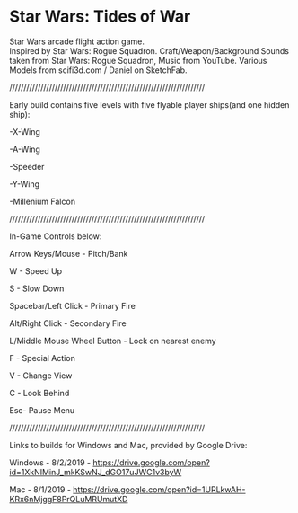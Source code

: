 # Star Wars: Tides of War
Star Wars arcade flight action game.  
Inspired by Star Wars: Rogue Squadron.
Craft/Weapon/Background Sounds taken from Star Wars: Rogue Squadron, Music from YouTube.
Various Models from scifi3d.com / Daniel on SketchFab.

/////////////////////////////////////////////////////////////////////

Early build contains five levels with five flyable player ships(and one hidden ship):

-X-Wing

-A-Wing

-Speeder

-Y-Wing

-Millenium Falcon



/////////////////////////////////////////////////////////////////////

In-Game Controls below:


Arrow Keys/Mouse - Pitch/Bank

W - Speed Up

S - Slow Down

Spacebar/Left Click - Primary Fire

Alt/Right Click - Secondary Fire

L/Middle Mouse Wheel Button - Lock on nearest enemy

F - Special Action

V - Change View

C - Look Behind

Esc- Pause Menu



/////////////////////////////////////////////////////////////////////

Links to builds for Windows and Mac, provided by Google Drive:

Windows - 8/2/2019 - https://drive.google.com/open?id=1XkNIMinJ_mkKSwNJ_dGO17uJWC1v3byW

Mac - 8/1/2019 - https://drive.google.com/open?id=1URLkwAH-KRx6nMjggF8PrQLuMRUmutXD
